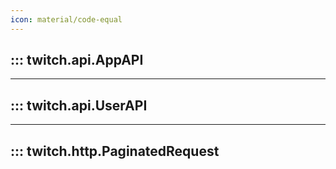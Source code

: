 ```yaml
---
icon: material/code-equal
---
```


## ::: twitch.api.AppAPI

---

## ::: twitch.api.UserAPI

---

## ::: twitch.http.PaginatedRequest


